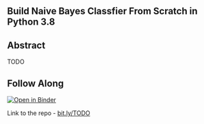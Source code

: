 Build Naive Bayes Classfier From Scratch in Python 3.8
-------


Abstract
-----

TODO

Follow Along
-----

[![Open in Binder](https://mybinder.org/badge_logo.svg)](https://mybinder.org/v2/gh/brianspiering/problem_solving_in_multiple_programming_paradigms/master)

Link to the repo - [bit.ly/TODO](https://bit.ly/TODO)
